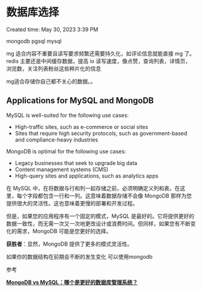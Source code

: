 # 数据库选择

Created time: May 30, 2023 3:39 PM

mongodb pgsql mysql

mg 适合内容不重要且读写要求频繁还需要持久化，如评论信息就能直接 mg 了。redis 主要还是中间缓存数据，提高 io 读写速度，像点赞，查询列表，详情页，浏览数，关注列表粉丝这些粹片化的信息

mg适合存储你自己都不关心的数据。。

## Applications for MySQL and MongoDB

MySQL is well-suited for the following use cases:

- High-traffic sites, such as e-commerce or social sites
- Sites that require high security protocols, such as government-based and compliance-heavy industries

MongoDB is optimal for the following use cases:

- Legacy businesses that seek to upgrade big data
- Content management systems (CMS)
- High-query sites and applications, such as analytics apps

在 MySQL 中，在将数据与行和列一起存储之前，必须明确定义列和表。在这里，每个字段都包含一行和一列。这意味着数据存储不会像 MongoDB 那样为您提供很大的灵活性。这也意味着更慢的部署和开发过程。

但是，如果您的应用程序有一个固定的模式，MySQL 是最好的。它将提供更好的数据一致性，而无需一次又一次地更改设计或浪费时间。但同样，如果您有不断变化的需求，MongoDB 可能是您更好的选择。

**获胜者**：显然，MongoDB 提供了更多的模式灵活性。

如果你的数据结构在前期会不断的发生变化 可以使用mongodb

参考

****[MongoDB vs MySQL：哪个是更好的数据库管理系统？](https://kinsta.com/blog/mongodb-vs-mysql/#mongodb-vs-mysql-what-are-they)****